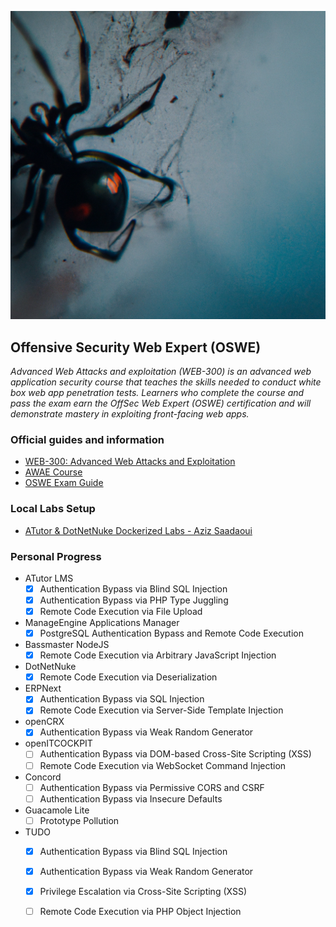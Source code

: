 ![Thumbnail](https://raw.githubusercontent.com/Xcatolin/OSWE-Prep/main/bg.png)

## Offensive Security Web Expert (OSWE)
_Advanced Web Attacks and exploitation (WEB-300) is an advanced web application security course that teaches the skills needed to conduct white box web app penetration tests. Learners who complete the course and pass the exam earn the OffSec Web Expert (OSWE) certification and will demonstrate mastery in exploiting front-facing web apps._

### Official guides and information
- [WEB-300: Advanced Web Attacks and Exploitation](https://www.offsec.com/courses/web-300/)
- [AWAE Course](https://portal.offsec.com/courses/web-300/books-and-videos/modules)
- [OSWE Exam Guide](https://help.offensive-security.com/hc/en-us/articles/360046869951-OSWE-Exam-Guide)

### Local Labs Setup
- [ATutor & DotNetNuke Dockerized Labs - Aziz Saadaoui](https://github.com/svdwi/OSWE-Labs-Poc)

### Personal Progress
* ATutor LMS
  * [x] Authentication Bypass via Blind SQL Injection
  * [x] Authentication Bypass via PHP Type Juggling
  * [x] Remote Code Execution via File Upload
* ManageEngine Applications Manager
  * [x] PostgreSQL Authentication Bypass and Remote Code Execution
* Bassmaster NodeJS
  * [x] Remote Code Execution via Arbitrary JavaScript Injection
* DotNetNuke
  * [x] Remote Code Execution via Deserialization
* ERPNext
  * [x] Authentication Bypass via SQL Injection
  * [x] Remote Code Execution via Server-Side Template Injection
* openCRX
  * [x] Authentication Bypass via Weak Random Generator
* openITCOCKPIT
  * [ ] Authentication Bypass via DOM-based Cross-Site Scripting (XSS)
  * [ ] Remote Code Execution via WebSocket Command Injection
* Concord
  * [ ] Authentication Bypass via Permissive CORS and CSRF
  * [ ] Authentication Bypass via Insecure Defaults
* Guacamole Lite
  * [ ] Prototype Pollution
* TUDO
  * [x] Authentication Bypass via Blind SQL Injection
  * [x] Authentication Bypass via Weak Random Generator
  * [x] Privilege Escalation via Cross-Site Scripting (XSS)
  * [ ] Remote Code Execution via PHP Object Injection
  
